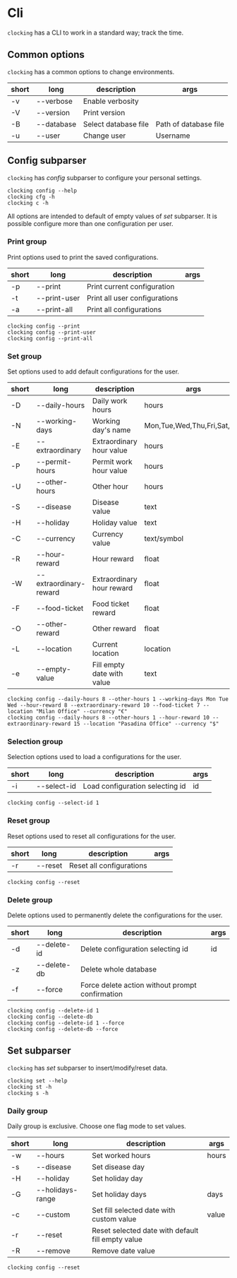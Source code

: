 # Cli

`clocking` has a CLI to work in a standard way; track the time.

## Common options

`clocking` has a common options to change environments.

| short | long       | description          | args                  |
|-------|------------|----------------------|-----------------------|
| -v    | --verbose  | Enable verbosity     |                       |
| -V    | --version  | Print version        |                       |
| -B    | --database | Select database file | Path of database file |
| -u    | --user     | Change user          | Username              |

## Config subparser

`clocking` has _config_ subparser to configure your personal settings.

```commandline
clocking config --help
clocking cfg -h
clocking c -h
```

All options are intended to default of empty values of _set_ subparser.
It is possible configure more than one configuration per user.

### Print group

Print options used to print the saved configurations.

| short | long         | description                   | args |
|-------|--------------|-------------------------------|------|
| -p    | --print      | Print current configuration   |      |
| -t    | --print-user | Print all user configurations |      |
| -a    | --print-all  | Print all configurations      |      |

```commandline
clocking config --print
clocking config --print-user
clocking config --print-all
```

### Set group

Set options used to add default configurations for the user.

| short | long                   | description                | args                        |
|-------|------------------------|----------------------------|-----------------------------|
| -D    | --daily-hours          | Daily work hours           | hours                       |
| -N    | --working-days         | Working day's name         | Mon,Tue,Wed,Thu,Fri,Sat,Sun |
| -E    | --extraordinary        | Extraordinary hour value   | hours                       |
| -P    | --permit-hours         | Permit work hour value     | hours                       |
| -U    | --other-hours          | Other hour                 | hours                       |
| -S    | --disease              | Disease value              | text                        |
| -H    | --holiday              | Holiday value              | text                        |
| -C    | --currency             | Currency value             | text/symbol                 |
| -R    | --hour-reward          | Hour reward                | float                       |
| -W    | --extraordinary-reward | Extraordinary hour reward  | float                       |
| -F    | --food-ticket          | Food ticket reward         | float                       |
| -O    | --other-reward         | Other reward               | float                       |
| -L    | --location             | Current location           | location                    |
| -e    | --empty-value          | Fill empty date with value | text                        |

```commandline
clocking config --daily-hours 8 --other-hours 1 --working-days Mon Tue Wed --hour-reward 8 --extraordinary-reward 10 --food-ticket 7 --location "Milan Office" --currency "€"
clocking config --daily-hours 8 --other-hours 1 --hour-reward 10 --extraordinary-reward 15 --location "Pasadina Office" --currency "$"
```

### Selection group

Selection options used to load a configurations for the user.

| short | long        | description                     | args |
|-------|-------------|---------------------------------|------|
| -i    | --select-id | Load configuration selecting id | id   |

```commandline
clocking config --select-id 1
```

### Reset group

Reset options used to reset all configurations for the user.

| short | long    | description              | args |
|-------|---------|--------------------------|------|
| -r    | --reset | Reset all configurations |      |

```commandline
clocking config --reset
```

### Delete group

Delete options used to permanently delete the configurations for the user.

| short | long        | description                                     | args |
|-------|-------------|-------------------------------------------------|------|
| -d    | --delete-id | Delete configuration selecting id               | id   |
| -z    | --delete-db | Delete whole database                           |      |
| -f    | --force     | Force delete action without prompt confirmation |      |

```commandline
clocking config --delete-id 1
clocking config --delete-db
clocking config --delete-id 1 --force
clocking config --delete-db --force
```

## Set subparser

`clocking` has _set_ subparser to insert/modify/reset data.

```commandline
clocking set --help
clocking st -h
clocking s -h
```

### Daily group

Daily group is exclusive. Choose one flag mode to set values.

| short | long             | description                                       | args  |
|-------|------------------|---------------------------------------------------|-------|
| -w    | --hours          | Set worked hours                                  | hours |
| -s    | --disease        | Set disease day                                   |       |
| -H    | --holiday        | Set holiday day                                   |       |
| -G    | --holidays-range | Set holiday days                                  | days  |
| -c    | --custom         | Set fill selected date with custom value          | value |
| -r    | --reset          | Reset selected date with default fill empty value |       |
| -R    | --remove         | Remove date value                                 |       |

```commandline
clocking config --reset
```